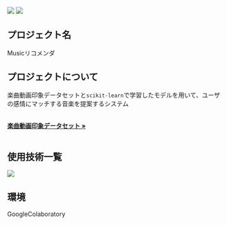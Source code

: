 ![](https://img.shields.io/badge/YAMANASHI_AIハッカソン-2022-green)
![](https://img.shields.io/badge/機械学習-scikit_learn-blue)


## プロジェクト名

Musicリコメンダ

<!-- プロジェクトについて -->

## プロジェクトについて

楽曲動画印象データセットと`scikit-learn`で学習したモデルを用いて、ユーザの感情にマッチする音楽を提案するシステム

  <p align="left">
    <br />
    <a href="https://nkmr.io/mood/index_mood.html"><strong>楽曲動画印象データセット »</strong></a>
    <br />
    <br />

## 使用技術一覧

<!-- シールド一覧 -->
<p style="display: inline">
  <!-- フロントエンドのフレームワーク -->
  <!-- バックエンドのフレームワーク -->
  <!-- バックエンドの言語 -->
  <img src="https://img.shields.io/badge/-Python-F2C63C.svg?logo=python&style=for-the-badge">
  <!-- ミドルウェア -->
  <!-- インフラ -->
</p>


## 環境

GoogleColaboratory
